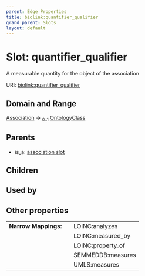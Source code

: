 ```yaml
---
parent: Edge Properties
title: biolink:quantifier_qualifier
grand_parent: Slots
layout: default
---
```


# Slot: quantifier_qualifier


A measurable quantity for the object of the association

URI: [biolink:quantifier_qualifier](https://w3id.org/biolink/vocab/quantifier_qualifier)

## Domain and Range

[Association](Association.md) ->  <sub>0..1</sub> [OntologyClass](OntologyClass.md)

## Parents

 *  is_a: [association slot](association_slot.md)

## Children


## Used by


## Other properties

|  |  |  |
| --- | --- | --- |
| **Narrow Mappings:** | | LOINC:analyzes |
|  | | LOINC:measured_by |
|  | | LOINC:property_of |
|  | | SEMMEDDB:measures |
|  | | UMLS:measures |

